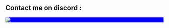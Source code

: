 ## Contact me on discord :
<div style="background-color:blue;">
  <img src="https://discord.c99.nl/widget/theme-2/1330555769304776704.png">
</div>
